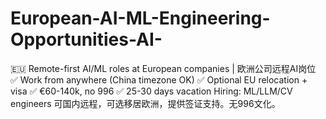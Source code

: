 # European-AI-ML-Engineering-Opportunities-AI-
🇪🇺 Remote-first AI/ML roles at European companies | 欧洲公司远程AI岗位 ✅ Work from anywhere (China timezone OK) ✅ Optional EU relocation + visa ✅ €60-140k, no 996  ✅ 25-30 days vacation Hiring: ML/LLM/CV engineers 可国内远程，可选移居欧洲，提供签证支持。无996文化。
